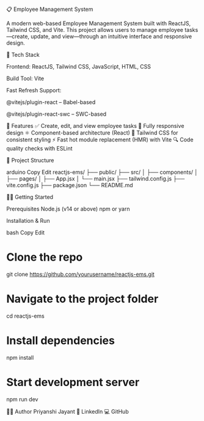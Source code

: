 📋 Employee Management System

A modern web-based Employee Management System built with ReactJS, Tailwind CSS, and Vite. This project allows users to manage employee tasks—create, update, and view—through an intuitive interface and responsive design.

🚀 Tech Stack

Frontend: ReactJS, Tailwind CSS, JavaScript, HTML, CSS

Build Tool: Vite

Fast Refresh Support:

@vitejs/plugin-react – Babel-based

@vitejs/plugin-react-swc – SWC-based

🎯 Features
✅ Create, edit, and view employee tasks
📱 Fully responsive design
⚛️ Component-based architecture (React)
🎨 Tailwind CSS for consistent styling
⚡ Fast hot module replacement (HMR) with Vite
🔍 Code quality checks with ESLint

📁 Project Structure

arduino
Copy
Edit
reactjs-ems/
├── public/
├── src/
│   ├── components/
│   ├── pages/
│   ├── App.jsx
│   └── main.jsx
├── tailwind.config.js
├── vite.config.js
├── package.json
└── README.md

🧑‍💻 Getting Started

Prerequisites
Node.js (v14 or above)
npm or yarn

Installation & Run

bash
Copy
Edit
# Clone the repo
git clone https://github.com/yourusername/reactjs-ems.git

# Navigate to the project folder
cd reactjs-ems

# Install dependencies
npm install

# Start development server
npm run dev

👩‍💻 Author
Priyanshi Jayant
🔗 LinkedIn
💻 GitHub
